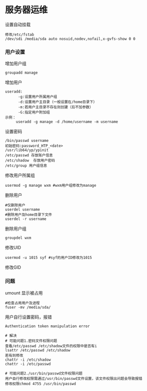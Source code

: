 # 服务器运维

设置自动挂载

    修改/etc/fstab
    /dev/sdi /media/sda auto nosuid,nodev,nofail,x-gvfs-show 0 0

### 用户设置

增加用户组

    groupadd manage

增加用户

    useradd:
          -g:设置用户所属用户组
          -d:设置用户主目录（一般设置在/home目录下）
          -m:若用户主目录不存在则创建（后不加参数）
          -G:指定用户附加组
    示例：
         useradd -g manage -d /home/username -m username 

设置密码

    /bin/passwd username
    初始密码:password_HTP_<date>
    /usr/lib64/yp/ypinit
    /etc/passwd 存放账户信息
    /etc/shadow  存放用户密码
    /etc/group 用户组信息

修改用户所属组

    usermod -g manage wxm #wxm用户组修改为manage

删除用户

    #仅删除用户
    userdel username
    #删除用户及home目录下文件
    userdel -r username

删除用户组

    groupdel wxm    

修改UID

    usermod -u 1015 syf #syf的用户ID修改为1015

修改GID

### 问题

umount 显示被占用

    #检查占用用户及进程
    fuser -mv /media/sda/

用户自行设置密码，报错

    Authentication token manipulation error

    # 解决
    # 可能问题1.密码文件权限问题
    查看/etc/passwd /etc/shadow文件的权限中是否有i
    lsattr /etc/passwd /etc/shadow
    若有则修改
    chattr -i /etc/shadow
    chattr -i /etc/passwd

    # 可能问题2./usr/bin/passwd文件权限问题
    用户自行修改权限需通过/usr/bin/passwd文件设置，该文件权限出问题会导致报错
    修改权限chmod 4755 /usr/bin/passwd






